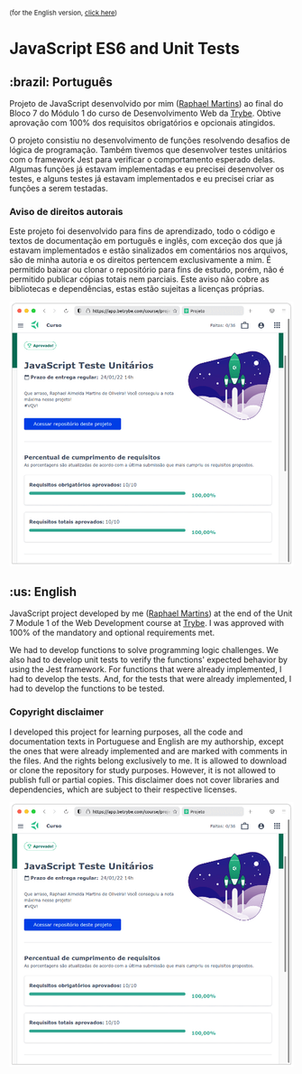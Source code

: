 <small>(for the English version, <a href="#en">click here</a>)</small>

# JavaScript ES6 and Unit Tests
<h2>:brazil: Português</h2>
<p id="pt">Projeto de JavaScript desenvolvido por mim (<a href="https://www.linkedin.com/in/raphaelameidamartins/" target="_blank" rel="external">Raphael Martins</a>) ao final do Bloco 7 do Módulo 1 do curso de Desenvolvimento Web da <a href="https://www.betrybe.com" targe="_blank" rel="nofollow">Trybe</a>. Obtive aprovação com 100% dos requisitos obrigatórios e opcionais atingidos.</p>
<p>O projeto consistiu no desenvolvimento de funções resolvendo desafios de lógica de programação. Também tivemos que desenvolver testes unitários com o framework Jest para verificar o comportamento esperado delas. Algumas funções já estavam implementadas e eu precisei desenvolver os testes, e alguns testes já estavam implementados e eu precisei criar as funções a serem testadas.</p>

<h3>Aviso de direitos autorais</h3>
<p>Este projeto foi desenvolvido para fins de aprendizado, todo o código e textos de documentação em português e inglês, com exceção dos que já estavam implementados e estão sinalizados em comentários nos arquivos, são de minha autoria e os direitos pertencem exclusivamente a mim. É permitido baixar ou clonar o repositório para fins de estudo, porém, não é permitido publicar cópias totais nem parciais. Este aviso não cobre as bibliotecas e dependências, estas estão sujeitas a licenças próprias.</p>

![Minha nota no projeto - My grade of the project](./nota.png)
<br>

<h2 id="en">:us: English</h2>
<p>JavaScript project developed by me (<a href="https://www.linkedin.com/in/raphaelameidamartins/" target="_blank" rel="external">Raphael Martins</a>) at the end of the Unit 7 Module 1 of the Web Development course at <a href="https://www.betrybe.com" targe="_blank" rel="nofollow">Trybe</a>. I was approved with 100% of the mandatory and optional requirements met.</p>
<p>We had to develop functions to solve programming logic challenges. We also had to develop unit tests to verify the functions' expected behavior by using the Jest framework. For functions that were already implemented, I had to develop the tests. And, for the tests that were already implemented, I had to develop the functions to be tested.</p>

<h3>Copyright disclaimer</h3>
<p>I developed this project for learning purposes, all the code and documentation texts in Portuguese and English are my authorship, except the ones that were already implemented and are marked with comments in the files. And the rights belong exclusively to me. It is allowed to download or clone the repository for study purposes. However, it is not allowed to publish full or partial copies. This disclaimer does not cover libraries and dependencies, which are subject to their respective licenses.
</p>

![My grade of the project - Minha nota no projeto](./nota.png)
